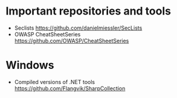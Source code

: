 # Important repositories and tools

- Seclists https://github.com/danielmiessler/SecLists
- OWASP CheatSheetSeries https://github.com/OWASP/CheatSheetSeries

# Windows

- Compiled versions of .NET tools https://github.com/Flangvik/SharpCollection

